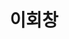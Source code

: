 ---
layout: hubs
key: Q496509
title: 이회창
name: 이회창
image: http://commons.wikimedia.org/wiki/Special:FilePath/Lee%20Hoi-chang%20%282010%29.jpg
description: 대한민국의 전 정치인.
score: 0.00018545241696657798
degree: 5
---